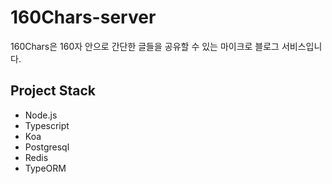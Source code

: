 # 160Chars-server
160Chars은 160자 안으로 간단한 글들을 공유할 수 있는 마이크로 블로그 서비스입니다. 

## Project Stack
- Node.js
- Typescript
- Koa
- Postgresql
- Redis
- TypeORM
